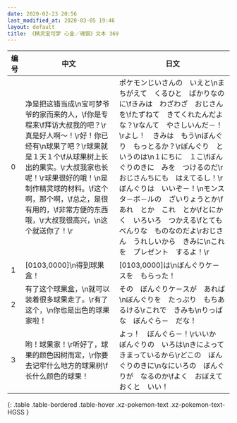 ```yaml
---
date: 2020-02-23 20:56
last_modified_at: 2020-03-05 19:46
layout: default
title: 《精灵宝可梦 心金／魂银》文本 369
---
```

| 编号 | 中文 | 日文 |
| ---- | ---- | ---- |
| 0 | 净是把这错当成\n宝可梦爷爷的家而来的人，\f你是专程来\f拜访大叔我的吧？\r真是好人啊～！\r好！你已经有\n球果了吧？\r球果就是１天１个\f从球果树上长出的果实。\r大叔我家也长呢！\r球果很好的哦！\n是制作精灵球的材料。\f这个啊，那个啊，\f总之，是很有用的，\f非常方便的东西哦，\r大叔我很高兴，\n这个就送你了！\r | ポケモンじいさんの　いえと\nまちがえて　くるひと　ばかりなのに\fきみは　わざわざ　おじさんを\fたずねて　きてくれたんだよな？\rなんて　やさしいんだ－！\rよし！　きみは　もう\nぼんぐり　もっとるか？\rぼんぐり　というのは\n１にちに　１こ\fぼんぐりのきに　みを　つけるのだ\rおじさんちにも　はえてるし！\rぼんぐりは　いいぞ－！\nモンスタ－ボ－ルの　ざいりょうとか\fあれ　とか　これ　とか\fとにかく　いろいろ　つかえる\fとても　べんりな　ものなのだよ\rおじさん　うれしいから　きみに\nこれを　プレゼント　するよ！\r |
| 1 | [0103,0000]\n得到球果盒！ | [0103,0000]は\nぼんぐりケ－スを　もらった！ |
| 2 | 有了这个球果盒，\n就可以装着很多球果走了。\r有了这个，\n你也是出色的球果家啦！ | その　ぼんぐりケ－スが　あれば\nぼんぐりを　たっぷり　もちあるける\rこれで　きみも\nりっぱな　ぼんぐら－　だな！ |
| 3 | 哟！球果家！\r听好了，球果的颜色因树而定，\r你要去记牢什么地方的球果树\f长什么颜色的球果！ | よっ！　ぼんぐら－！\rいいか　ぼんぐりの　いろは\nきによって　きまっているから\rどこの　ぼんぐりのきに\nなにいろの　ぼんぐりが　なるのか\fよく　おぼえておくと　いい！ |
{: .table .table-bordered .table-hover .xz-pokemon-text .xz-pokemon-text-HGSS }